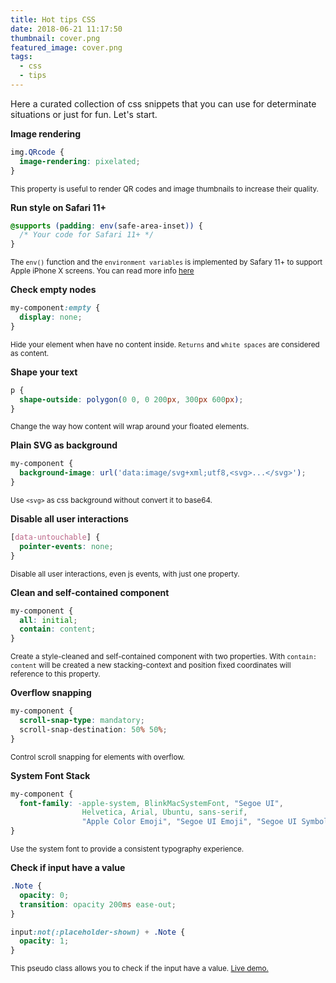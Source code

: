 ```yaml
---
title: Hot tips CSS
date: 2018-06-21 11:17:50
thumbnail: cover.png
featured_image: cover.png
tags:
  - css
  - tips
---
```


Here a curated collection of css snippets that you can use for determinate situations or just for fun. Let's start.


**Image rendering**
```css
img.QRcode {
  image-rendering: pixelated;
}
```
<small class="image-caption">This property is useful to render QR codes and image thumbnails to increase their quality.</small>

**Run style on Safari 11+**

```css
@supports (padding: env(safe-area-inset)) {
  /* Your code for Safari 11+ */
}
```
<small class="image-caption">The `env()` function and the `environment variables` is implemented by Safary 11+ to support Apple iPhone X screens. You can read more info <a title="Designing Websites for iPhone X" href="https://webkit.org/blog/7929/designing-websites-for-iphone-x/" >here</a></small>

**Check empty nodes**

```css
my-component:empty {
  display: none;
}
```
<small class="image-caption">Hide your element when have no content inside. `Returns` and `white spaces` are considered as content.</small>

**Shape your text**

```css
p {
  shape-outside: polygon(0 0, 0 200px, 300px 600px);
}
```
<small class="image-caption">Change the way how content will wrap around your floated elements.</small>

**Plain SVG as background**

```css
my-component {
  background-image: url('data:image/svg+xml;utf8,<svg>...</svg>');
}
```
<small class="image-caption">Use `<svg>` as css background without convert it to base64.</small>

**Disable all user interactions**

```css
[data-untouchable] {
  pointer-events: none;
}
```
<small class="image-caption">Disable all user interactions, even js events, with just one property.</small>

**Clean and self-contained component**

```css
my-component {
  all: initial;
  contain: content;
}
```
<small class="image-caption">Create a style-cleaned and self-contained component with two properties. With `contain: content` will be created a new stacking-context and position fixed coordinates will reference to this property.</small>

**Overflow snapping**

```css
my-component {
  scroll-snap-type: mandatory;
  scroll-snap-destination: 50% 50%;
}
```
<small class="image-caption">Control scroll snapping for elements with overflow.</small>

**System Font Stack**

```css
my-component {
  font-family: -apple-system, BlinkMacSystemFont, "Segoe UI",
                Helvetica, Arial, Ubuntu, sans-serif,
                "Apple Color Emoji", "Segoe UI Emoji", "Segoe UI Symbol";
}
```
<small class="image-caption">Use the system font to provide a consistent typography experience.</small>


**Check if input have a value**

```css
.Note {
  opacity: 0;
  transition: opacity 200ms ease-out;
}

input:not(:placeholder-shown) + .Note {
  opacity: 1;
}
```
<small class="image-caption">This pseudo class allows you to check if the input have a value. <a href="http://jsfiddle.net/equinusocio/9hdm3fLc/embedded/result/" target="_blank">Live demo.</a></small>

